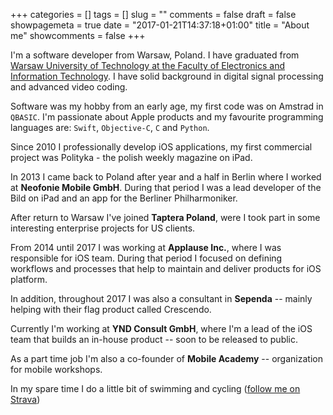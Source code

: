 +++
categories = []
tags = []
slug = ""
comments = false
draft = false
showpagemeta = true
date = "2017-01-21T14:37:18+01:00"
title = "About me"
showcomments = false
+++

I'm a software developer from Warsaw, Poland. I have graduated from [Warsaw University of Technology at the Faculty of Electronics and Information Technology](http://www.elka.pw.edu.pl/eng). I have solid background in digital signal processing and advanced video coding.

Software was my hobby from an early age, my first code was on Amstrad in `QBASIC`. I'm passionate about Apple products and my favourite programming languages are: `Swift`, `Objective-C`, `C` and `Python`.

Since 2010 I professionally develop iOS applications, my first commercial project was Polityka - the polish weekly magazine on iPad.

In 2013 I came back to Poland after year and a half in Berlin where I worked at **Neofonie Mobile GmbH**. During that period I was a lead developer of the Bild on iPad and an app for the Berliner Philharmoniker.

After return to Warsaw I've joined **Taptera Poland**, were I took part in some interesting enterprise projects for US clients.

From 2014 until 2017 I was working at **Applause Inc.**, where I was responsible for iOS team. During that period I focused on defining workflows and processes that help to maintain and deliver products for iOS platform.

In addition, throughout 2017 I was also a consultant in **Sependa** -- mainly helping with their flag product called Crescendo.

Currently I'm working at **YND Consult GmbH**, where I'm a lead of the iOS team that builds an in-house product -- soon to be released to public. 

As a part time job I'm also a co-founder of **Mobile Academy** -- organization for mobile workshops.

In my spare time I do a little bit of swimming and cycling ([follow me on Strava](https://www.strava.com/athletes/9515088)) 
